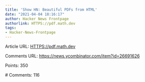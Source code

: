 ```yaml
---
title: 'Show HN: Beautiful PDFs from HTML'
date: "2021-04-04 18:16:17"
author: Hacker News Frontpage
authorlink: HTTPS://pdf.math.dev
tags:
- Hacker-News-Frontpage
---
```


<p>Article URL: <a href="HTTPS://pdf.math.dev">HTTPS://pdf.math.dev</a></p>
<p>Comments URL: <a href="https://news.ycombinator.com/item?id=26691626">https://news.ycombinator.com/item?id=26691626</a></p>
<p>Points: 350</p>
<p># Comments: 116</p>
